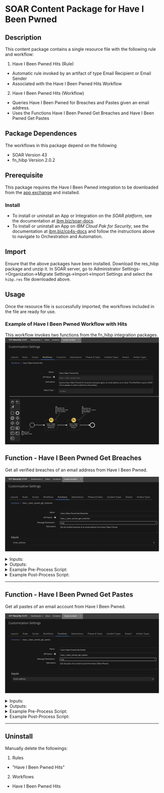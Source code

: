 # SOAR Content Package for Have I Been Pwned

## Description

This content package contains a single resource file with the following rule and workflow:

1. Have I Been Pwned Hits (Rule)
- Automatic rule invoked by an artifact of type Email Recipient or Email Sender 
- Associated with the Have I Been Pwned Hits Workflow
2. Have I Been Pwned Hits (Workflow)
- Queries Have I Been Pwned for Breaches and Pastes given an email address.
- Uses the Functions Have I Been Pwned Get Breaches and Have I Been Pwned Get Pastes


## Package Dependences
The workflows in this package depend on the following
- SOAR Version 43
- fn_hibp Version 2.0.2


## Prerequisite
This package requires the Have I Been Pwned integration to be downloaded from the [app exchange](https://exchange.xforce.ibmcloud.com/hub/extension/119b7de1389cced8aa0b362f20959c5d) and installed.

### Install
* To install or uninstall an App or Integration on the _SOAR platform_, see the documentation at [ibm.biz/soar-docs](https://ibm.biz/soar-docs).
* To install or uninstall an App on _IBM Cloud Pak for Security_, see the documentation at [ibm.biz/cp4s-docs](https://ibm.biz/cp4s-docs) and follow the instructions above to navigate to Orchestration and Automation.


## Import
Ensure that the above packages have been installed.
Download the res_hibp package and unzip it. 
In SOAR server, go to Administrator Settings->Organization->Migrate Settings->Import->Import Settings 
and select the `hibp.res` file downloaded above.

## Usage
Once the resource file is successfully imported, the workflows included in the file are ready for use.


### Example of Have I Been Pwned Workflow with Hits
This workflow invokes two functions from the fn_hibp integration packages.
![Workflow1](./screenshots/main.png)


## Function - Have I Been Pwned Get Breaches
Get all verified breaches of an email address from Have I Been Pwned.

 ![screenshot: fn-have-i-been-pwned-get-breaches ](./screenshots/fn-have-i-been-pwned-get-breaches.png)

<details><summary>Inputs:</summary>
<p>

| Name | Type | Required | Example | Tooltip |
| ---- | :--: | :------: | ------- | ------- |
| `email_address` | `text` | No | `test@example.com` | - |

</p>
</details>

<details><summary>Outputs:</summary>
<p>

> **NOTE:** This example might be in JSON format, but `results` is a Python Dictionary on the SOAR platform.

```python
results = {
  "content": {
    "Breaches": [
      {
        "AddedDate": "2015-10-26T23:35:45Z",
        "BreachDate": "2015-03-01",
        "DataClasses": [
          "Email addresses",
          "IP addresses",
          "Names",
          "Passwords"
        ],
        "Description": "In approximately March 2015, the free web hosting provider \u003ca href=\"http://www.troyhunt.com/2015/10/breaches-traders-plain-text-passwords.html\" target=\"_blank\" rel=\"noopener\"\u003e000webhost suffered a major data breach\u003c/a\u003e that exposed almost 15 million customer records. The data was sold and traded before 000webhost was alerted in October. The breach included names, email addresses and plain text passwords.",
        "Domain": "000webhost.com",
        "IsFabricated": false,
        "IsMalware": false,
        "IsRetired": false,
        "IsSensitive": false,
        "IsSpamList": false,
        "IsVerified": true,
        "LogoPath": "https://haveibeenpwned.com/Content/Images/PwnedLogos/000webhost.png",
        "ModifiedDate": "2017-12-10T21:44:27Z",
        "Name": "000webhost",
        "PwnCount": 14936670,
        "Title": "000webhost"
      },
      {
        "AddedDate": "2018-02-26T10:06:02Z",
        "BreachDate": "2018-02-19",
        "DataClasses": [
          "Email addresses",
          "Passwords"
        ],
        "Description": "In February 2018, \u003ca href=\"https://www.troyhunt.com/ive-just-added-2844-new-data-breaches-with-80m-records-to-have-i-been-pwned/\" target=\"_blank\" rel=\"noopener\"\u003ea massive collection of almost 3,000 alleged data breaches was found online\u003c/a\u003e. Whilst some of the data had previously been seen in Have I Been Pwned, 2,844 of the files consisting of more than 80 million unique email addresses had not previously been seen. Each file contained both an email address and plain text password and were consequently loaded as a single \u0026quot;unverified\u0026quot; data breach.",
        "Domain": "",
        "IsFabricated": false,
        "IsMalware": false,
        "IsRetired": false,
        "IsSensitive": false,
        "IsSpamList": false,
        "IsVerified": false,
        "LogoPath": "https://haveibeenpwned.com/Content/Images/PwnedLogos/List.png",
        "ModifiedDate": "2018-02-26T10:06:02Z",
        "Name": "2844Breaches",
        "PwnCount": 80115532,
        "Title": "2,844 Separate Data Breaches"
      },
      {
        "AddedDate": "2019-03-21T18:50:00Z",
        "BreachDate": "2018-07-01",
        "DataClasses": [
          "Email addresses",
          "Genders",
          "Geographic locations",
          "IP addresses",
          "Names",
          "Passwords"
        ],
        "Description": "In July 2018, the health and fitness service \u003ca href=\"https://8fit.zendesk.com/hc/en-us/articles/360017746394-Notice\" target=\"_blank\" rel=\"noopener\"\u003e8fit suffered a data breach\u003c/a\u003e. The data subsequently appeared for sale on a dark web marketplace in February 2019 and included over 15M unique email addresses alongside names, genders, IP addresses and passwords stored as bcrypt hashes. The data was provided to HIBP by \u003ca href=\"https://dehashed.com/\" target=\"_blank\" rel=\"noopener\"\u003edehashed.com\u003c/a\u003e.",
        "Domain": "8fit.com",
        "IsFabricated": false,
        "IsMalware": false,
        "IsRetired": false,
        "IsSensitive": false,
        "IsSpamList": false,
        "IsVerified": true,
        "LogoPath": "https://haveibeenpwned.com/Content/Images/PwnedLogos/8fit.png",
        "ModifiedDate": "2019-03-21T18:50:00Z",
        "Name": "8fit",
        "PwnCount": 15025407,
        "Title": "8fit"
      },
      {
        "AddedDate": "2018-02-16T07:09:30Z",
        "BreachDate": "2017-06-27",
        "DataClasses": [
          "Email addresses",
          "Passwords"
        ],
        "Description": "In June 2017, the online playlists service known as \u003ca href=\"https://blog.8tracks.com/2017/06/27/password-security-alert/\" target=\"_blank\" rel=\"noopener\"\u003e8Tracks suffered a data breach\u003c/a\u003e which impacted 18 million accounts. In their disclosure, 8Tracks advised that \u0026quot;the vector for the attack was an employee\u2019s GitHub account, which was not secured using two-factor authentication\u0026quot;. Salted SHA-1 password hashes for users who \u003cem\u003edidn\u0027t\u003c/em\u003e sign up with either Google or Facebook authentication were also included. The data was provided to HIBP by whitehat security researcher and data analyst Adam Davies and contained almost 8 million unique email addresses. The complete set of 18M records was later provided by JimScott.Sec@protonmail.com and updated in HIBP accordingly.",
        "Domain": "8tracks.com",
        "IsFabricated": false,
        "IsMalware": false,
        "IsRetired": false,
        "IsSensitive": false,
        "IsSpamList": false,
        "IsVerified": true,
        "LogoPath": "https://haveibeenpwned.com/Content/Images/PwnedLogos/8tracks.png",
        "ModifiedDate": "2019-08-25T08:52:21Z",
        "Name": "8tracks",
        "PwnCount": 17979961,
        "Title": "8tracks"
      }
  },
  "inputs": {
    "email_address": "test@email.com"
  },
  "metrics": {
    "execution_time_ms": 302,
    "host": "My Host",
    "package": "unknown",
    "package_version": "unknown",
    "timestamp": "2022-04-27 16:43:44",
    "version": "1.0"
  },
  "raw": "",
  "reason": null,
  "success": true,
  "version": "1.0"
}
```

</p>
</details>

<details><summary>Example Pre-Process Script:</summary>
<p>

```python
inputs.email_address = artifact.value
```

</p>
</details>

<details><summary>Example Post-Process Script:</summary>
<p>

```python
if results.success:
  if results.content:
    hit = []
    resp_data = results.content
    resp_dict = resp_data["Breaches"]
    hit = [
      {
        "name": "Number of Breached Sites", 
        "type": "number",
        "value": "{}".format(len(resp_dict))
      }
    ]
    artifact.addHit("HIBP Function hits added", hit)
else:
  incident.addNote("Have I Been Pwned has failed: {}".format(results.reason))


```

</p>
</details>

---
## Function - Have I Been Pwned Get Pastes
Get all pastes of an email account from Have I Been Pwned.

 ![screenshot: fn-have-i-been-pwned-get-pastes ](./screenshots/fn-have-i-been-pwned-get-pastes.png)

<details><summary>Inputs:</summary>
<p>

| Name | Type | Required | Example | Tooltip |
| ---- | :--: | :------: | ------- | ------- |
| `email_address` | `text` | No | `test@example.com` | - |

</p>
</details>

<details><summary>Outputs:</summary>
<p>

> **NOTE:** This example might be in JSON format, but `results` is a Python Dictionary on the SOAR platform.

```python
results = {
  "content": {
    "Pastes": [
      {
        "Date": null,
        "EmailCount": 9893,
        "Id": "http://siph0n.in/exploits.php?id=3670",
        "Source": "AdHocUrl",
        "Title": "siph0n.in"
      },
      {
        "Date": null,
        "EmailCount": 12002,
        "Id": "http://siph0n.in/exploits.php?id=3892",
        "Source": "AdHocUrl",
        "Title": "siph0n.in"
      },
      {
        "Date": null,
        "EmailCount": 99791,
        "Id": "http://siph0n.in/exploits.php?id=4680",
        "Source": "AdHocUrl",
        "Title": "remotestaff.com.au"
      },
      {
        "Date": null,
        "EmailCount": 104720,
        "Id": "https://a.pomf.cat/dioeav.txt",
        "Source": "AdHocUrl",
        "Title": "a.pomf.cat"
      }
    ]
  },
  "inputs": {
    "email_address": "test@email.com"
  },
  "metrics": {
    "execution_time_ms": 669,
    "host": "My Host",
    "package": "unknown",
    "package_version": "unknown",
    "timestamp": "2022-04-27 16:43:48",
    "version": "1.0"
  },
  "raw": "",
  "reason": null,
  "success": true,
  "version": "1.0"
}
```

</p>
</details>

<details><summary>Example Pre-Process Script:</summary>
<p>

```python
inputs.email_address = artifact.value
```

</p>
</details>

<details><summary>Example Post-Process Script:</summary>
<p>

```python
if results.success:
  if results.content:
    hit = []
    resp_data = results.content
    resp_dict = resp_data["Pastes"]
    
    hit = [
      {
        "name": "Pastes", 
        "type": "number",
        "value": len(resp_dict),
      }
    ]
    artifact.addHit("HIBP Function hits added", hit)
else:
  incident.addNote(u"Have I Been Pwned has failed: {}".format(results.reason))


    
```

</p>
</details>

---






## Uninstall
Manually delete the followings:
1. Rules
- "Have I Been Pwned Hits"
2. Workflows
- Have I Been Pwned Hits
